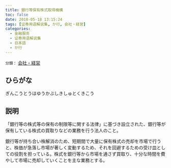 ```yaml
---
title: 銀行等保有株式取得機構
toc: false
date: 2018-05-18 13:15:24
tags: [证券用语解说集, か行, 会社・経営]
categories:
  - 金融服务
  - 证券用语解说集
  - 日本語
  - か行
---
```


`分類：` [会社・経営](/tags/会社・経営/)

## ひらがな

ぎんこうとうほゆうかぶしきしゅとくきこう

## 説明

「銀行等の株式等の保有の制限等に関する法律」に基づき設立された、銀行等が保有している株式の買取りなどの業務を行う法人のこと。

銀行等が持ち合い株解消のため、短期間で大量に保有株式の売却を市場で行うと、株価が急落し市場が著しく変動するため、それを回避するための受け皿としての役割を担っている。株式を銀行等から市場を通さず買取り、十分な時間を費やして市場に売却していくことを主な業務とする。
